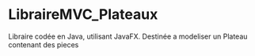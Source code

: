 # LibraireMVC_Plateaux
Libraire codée en Java, utilisant JavaFX. Destinée a modeliser un Plateau contenant des pieces 
